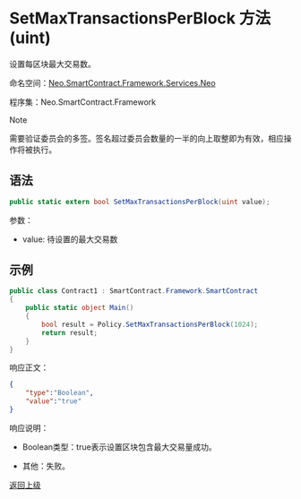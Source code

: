 # SetMaxTransactionsPerBlock 方法 (uint)

设置每区块最大交易数。

命名空间：[Neo.SmartContract.Framework.Services.Neo](../../neo.md)

程序集：Neo.SmartContract.Framework

> [!Note]
>
> 需要验证委员会的多签。签名超过委员会数量的一半的向上取整即为有效，相应操作将被执行。

## 语法

```c#
public static extern bool SetMaxTransactionsPerBlock(uint value);
```

参数：

- value: 待设置的最大交易数

## 示例

```c#
public class Contract1 : SmartContract.Framework.SmartContract
{
    public static object Main()
    {
        bool result = Policy.SetMaxTransactionsPerBlock(1024);
        return result;
    }
}
```
响应正文：

```json
{
	"type":"Boolean",
	"value":"true"
}
```

响应说明：

- Boolean类型：true表示设置区块包含最大交易量成功。

- 其他：失败。

[返回上级](../Policy.md)